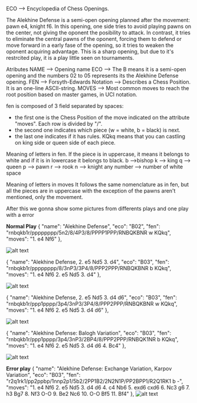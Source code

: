 ECO --> Encyclopedia of Chess Openings.

The Alekhine Defense is a semi-open opening planned after the movement: pawn e4, knight f6.
In this opening, one side tries to avoid playing pawns on the center, not giving the oponent the posibility to attack. In contrast, it tries to eliminate the central pawns of the
oponent, forcing them to defend or move forward in a early fase of the opening, so it tries to weaken the oponent acquiring advantage. This is a sharp opening, but due to it's 
restrcited play, it is a play little seen on tournaments.

Atributes
NAME --> Opening name
ECO --> The B means it is a semi-open opening and the numbers 02 to 05 represents its the Alekhine Defense opening.
FEN --> Forsyth-Edwards Notation --> Describes a Chess Position. It is an one-line ASCII-string.
MOVES --> Most common moves to reach the root position based on master games, in UCI notation.

fen is composed of 3 field separated by spaces:
  - the first one is the Chess Position of the move indicated on the attribute "moves". Each row is divided by "/".
  - the second one indicates which piece (w = white, b = black) is next.
  - the last one indicates if it has rules. KQkq means that you can castling on king side or queen side of each piece.

Meaning of letters in fen.
If the piece is in uppercase, it means it belongs to white and if it is in lowercase it belongs to black.
b -->bishop 
k --> king 
q --> queen 
p --> pawn 
r --> rook 
n --> knight
any number --> number of white space

Meaning of letters in moves
It follows the same nomenclature as in fen, but all the pieces are in uppercase with the exception of the pawns aren't mentioned, only the movement.

After this we gonna show some pictures from differents plays and one 
play with a error

**Normal Play**
{
    "name": "Alekhine Defense",
    "eco": "B02",
    "fen": "rnbqkb1r/pppppppp/5n2/8/4P3/8/PPPP1PPP/RNBQKBNR w KQkq",
    "moves": "1. e4 Nf6"
},

![alt text](https://github.com/ods883/chessmasterdra21/blob/main/other/Jugadas/Jugada%201.png)

{
    "name": "Alekhine Defense, 2. e5 Nd5 3. d4",
    "eco": "B03",
    "fen": "rnbqkb1r/pppppppp/8/3nP3/3P4/8/PPP2PPP/RNBQKBNR b KQkq",
    "moves": "1. e4 Nf6 2. e5 Nd5 3. d4"
},

![alt text](https://github.com/ods883/chessmasterdra21/blob/main/other/Jugadas/Jugada%202.png)

{
    "name": "Alekhine Defense, 2. e5 Nd5 3. d4 d6",
    "eco": "B03",
    "fen": "rnbqkb1r/ppp1pppp/3p4/3nP3/3P4/8/PPP2PPP/RNBQKBNR w KQkq",
    "moves": "1. e4 Nf6 2. e5 Nd5 3. d4 d6"
},

![alt text](https://github.com/ods883/chessmasterdra21/blob/main/other/Jugadas/Jugada%203.png)

{
    "name": "Alekhine Defense: Balogh Variation",
    "eco": "B03",
    "fen": "rnbqkb1r/ppp1pppp/3p4/3nP3/2BP4/8/PPP2PPP/RNBQK1NR b KQkq",
    "moves": "1. e4 Nf6 2. e5 Nd5 3. d4 d6 4. Bc4"
},

![alt text](https://github.com/ods883/chessmasterdra21/blob/main/other/Jugadas/Jugada%204.png)

**Error play**
{
    "name": "Alekhine Defense: Exchange Variation, Karpov Variation",
    "eco": "B03",
    "fen": "r2q1rk1/pp2ppbp/1nnp2p1/5b2/2PP1B2/2N2N1P/PP2BPP1/R2Q1RK1 b -",
    "moves": "1. e4 Nf6 2. e5 Nd5 3. d4 d6 4. c4 Nb6 5. exd6 cxd6 6. Nc3 g6 7. h3 Bg7 8. Nf3 O-O 9. Be2 Nc6 10. O-O Bf5 11. Bf4"
},
![alt text](https://github.com/ods883/chessmasterdra21/blob/main/other/Jugadas/Jugada%20Error.png)

